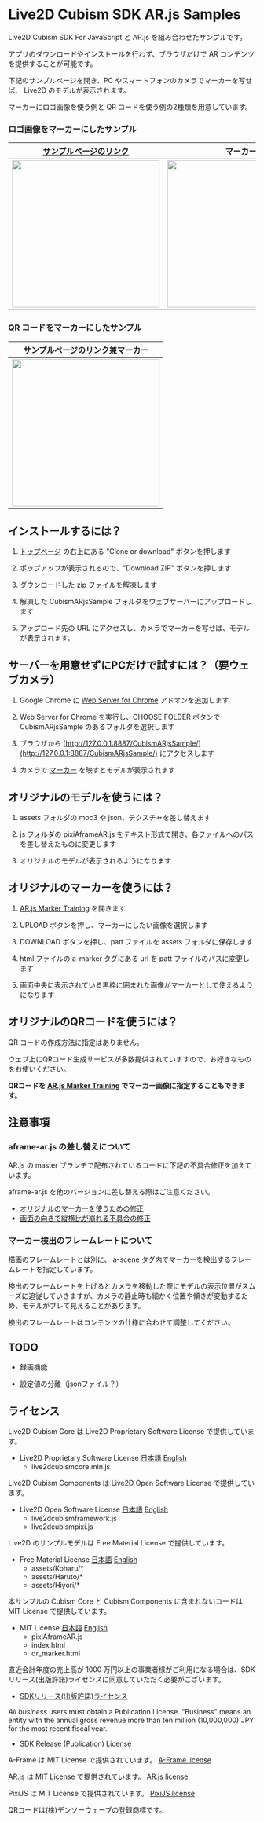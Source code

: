 ﻿# Live2D Cubism SDK AR.js Samples

Live2D Cubism SDK For JavaScript と AR.js を組み合わせたサンプルです。

アプリのダウンロードやインストールを行わず、ブラウザだけで AR コンテンツを提供することが可能です。

下記のサンプルページを開き、PC やスマートフォンのカメラでマーカーを写せば、 Live2D のモデルが表示されます。

マーカーにロゴ画像を使う例と QR コードを使う例の2種類を用意しています。

### ロゴ画像をマーカーにしたサンプル
|[サンプルページのリンク](https://live2d.github.io/CubismARjsSample/)|マーカー|
|---|---|
|<img src="https://live2d.github.io/CubismARjsSample/assets/logo_qr.png" width="300px">|<img src="https://live2d.github.io/CubismARjsSample/assets/logo_marker.png" width="300px">|

### QR コードをマーカーにしたサンプル
|[サンプルページのリンク兼マーカー](https://live2d.github.io/CubismARjsSample/qr_marker.html)|
|---|
|<img src="https://live2d.github.io/CubismARjsSample/assets/qr_marker.png" width="300px">|


## インストールするには？

1. [トップページ](https://github.com/Live2D/CubismARjsSample) の右上にある "Clone or download" ボタンを押します

2. ポップアップが表示されるので、"Download ZIP" ボタンを押します

3. ダウンロードした zip ファイルを解凍します

4. 解凍した CubismARjsSample フォルダをウェブサーバーにアップロードします

5. アップロード先の URL にアクセスし、カメラでマーカーを写せば、モデルが表示されます。

## サーバーを用意せずにPCだけで試すには？（要ウェブカメラ）

1. Google Chrome に [Web Server for Chrome](https://chrome.google.com/webstore/detail/web-server-for-chrome/ofhbbkphhbklhfoeikjpcbhemlocgigb?hl=ja) アドオンを追加します

2. Web Server for Chrome を実行し、CHOOSE FOLDER ボタンで CubismARjsSample のあるフォルダを選択します

3. ブラウザから [http://127.0.0.1:8887/CubismARjsSample/](http://127.0.0.1:8887/CubismARjsSample/) にアクセスします

4. カメラで [マーカー](https://live2d.github.io/CubismARjsSample/assets/logo_marker.png) を映すとモデルが表示されます

## オリジナルのモデルを使うには？

1. assets フォルダの moc3 や json、テクスチャを差し替えます

2. js フォルダの pixiAframeAR.js をテキスト形式で開き、各ファイルへのパスを差し替えたものに変更します

3. オリジナルのモデルが表示されるようになります

## オリジナルのマーカーを使うには？

1. [AR.js Marker Training](https://jeromeetienne.github.io/AR.js/three.js/examples/marker-training/examples/generator.html) を開きます

2. UPLOAD ボタンを押し、マーカーにしたい画像を選択します

3. DOWNLOAD ボタンを押し、patt ファイルを assets フォルダに保存します

4. html ファイルの a-marker タグにある url を patt ファイルのパスに変更します

5. 画面中央に表示されている黒枠に囲まれた画像がマーカーとして使えるようになります

## オリジナルのQRコードを使うには？

QR コードの作成方法に指定はありません。

ウェブ上にQRコード生成サービスが多数提供されていますので、お好きなものをお使いください。

**QRコードを [AR.js Marker Training](https://jeromeetienne.github.io/AR.js/three.js/examples/marker-training/examples/generator.html) でマーカー画像に指定することもできます。**

## 注意事項

### aframe-ar.js の差し替えについて
AR.js の master ブランチで配布されているコードに下記の不具合修正を加えています。

aframe-ar.js を他のバージョンに差し替える際はご注意ください。

- [オリジナルのマーカーを使うための修正](https://github.com/wimvdc/AR.js/commit/950e82db6d0c3851647d429282c5ade52ee95891)
- [画面の向きで縦横比が崩れる不具合の修正](https://github.com/jeromeetienne/AR.js/pull/212/files)


### マーカー検出のフレームレートについて
描画のフレームレートとは別に、 a-scene タグ内でマーカーを検出するフレームレートを指定しています。

検出のフレームレートを上げるとカメラを移動した際にモデルの表示位置がスムーズに追従していきますが、カメラの静止時も細かく位置や傾きが変動するため、モデルがブレて見えることがあります。

検出のフレームレートはコンテンツの仕様に合わせて調整してください。

## TODO

- 録画機能

- 設定値の分離（jsonファイル？）

## ライセンス
Live2D Cubism Core は Live2D Proprietary Software License で提供しています。
 - Live2D Proprietary Software License 
[日本語](http://www.live2d.com/eula/live2d-proprietary-software-license-agreement_jp.html) 
[English](http://www.live2d.com/eula/live2d-proprietary-software-license-agreement_en.html) 
   - live2dcubismcore.min.js

Live2D Cubism Components は Live2D Open Software License で提供しています。
- Live2D Open Software License 
[日本語](http://www.live2d.com/eula/live2d-open-software-license-agreement_jp.html) 
[English](http://www.live2d.com/eula/live2d-open-software-license-agreement_en.html) 
   - live2dcubismframework.js
   - live2dcubismpixi.js

Live2D のサンプルモデルは Free Material License で提供しています。
- Free Material License 
[日本語](http://www.live2d.com/eula/live2d-free-material-license-agreement_jp.html) 
[English](http://www.live2d.com/eula/live2d-free-material-license-agreement_en.html) 
   - assets/Koharu/*
   - assets/Haruto/*
   - assets/Hiyori/*

本サンプルの Cubism Core と Cubism Components に含まれないコードは MIT License で提供しています。
 - MIT License
[日本語](https://ja.osdn.net/projects/opensource/wiki/licenses%2FMIT_license)
[English](https://opensource.org/licenses/mit-license.php)
   - pixiAframeAR.js
   - index.html
   - qr_marker.html

直近会計年度の売上高が 1000 万円以上の事業者様がご利用になる場合は、SDKリリース(出版許諾)ライセンスに同意していただく必要がございます。 
- [SDKリリース(出版許諾)ライセンス](http://www.live2d.com/ja/products/releaselicense) 

*All business* users must obtain a Publication License. "Business" means an entity  with the annual gross revenue more than ten million (10,000,000) JPY for the most recent fiscal year.
- [SDK Release (Publication) License](http://www.live2d.com/en/products/releaselicense) 

A-Frame は MIT License で提供されています。
[A-Frame license](https://github.com/aframevr/aframe/blob/master/LICENSE)

AR.js は MIT License で提供されています。
[AR.js license](https://github.com/jeromeetienne/AR.js/blob/master/LICENSE.txt)

PixiJS は MIT License で提供されています。
[PixiJS license](https://github.com/pixijs/pixi.js/blob/dev/LICENSE)

QRコードは(株)デンソーウェーブの登録商標です。


